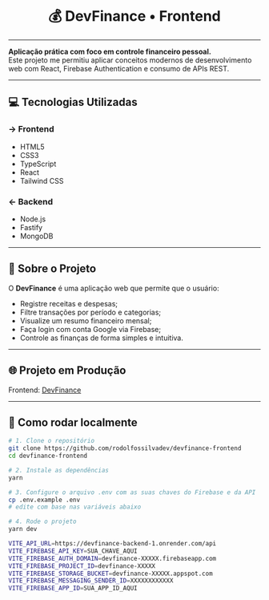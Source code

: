 
<div align="center">
  <h1>💰 DevFinance • Frontend
</h1> 
</div>

---

 **Aplicação prática com foco em controle financeiro pessoal.**  
Este projeto me permitiu aplicar conceitos modernos de desenvolvimento web com React, Firebase Authentication e consumo de APIs REST.

---

## 💻 Tecnologias Utilizadas

### → Frontend
- HTML5  
- CSS3  
- TypeScript  
- React  
- Tailwind CSS  

### ← Backend
- Node.js  
- Fastify  
- MongoDB  

---

## 🎯 Sobre o Projeto

O **DevFinance** é uma aplicação web que permite que o usuário:

- Registre receitas e despesas;
- Filtre transações por período e categorias;
- Visualize um resumo financeiro mensal;
- Faça login com conta Google via Firebase;
- Controle as finanças de forma simples e intuitiva.

---
## 🌐 Projeto em Produção
 Frontend:
<a href="https://devfinance-frontend.vercel.app/" target="_blank">DevFinance<a/>

---
## 🧪 Como rodar localmente

```bash
# 1. Clone o repositório
git clone https://github.com/rodolfossilvadev/devfinance-frontend
cd devfinance-frontend

# 2. Instale as dependências
yarn

# 3. Configure o arquivo .env com as suas chaves do Firebase e da API
cp .env.example .env
# edite com base nas variáveis abaixo

# 4. Rode o projeto
yarn dev

VITE_API_URL=https://devfinance-backend-1.onrender.com/api
VITE_FIREBASE_API_KEY=SUA_CHAVE_AQUI
VITE_FIREBASE_AUTH_DOMAIN=devfinance-XXXXX.firebaseapp.com
VITE_FIREBASE_PROJECT_ID=devfinance-XXXXX
VITE_FIREBASE_STORAGE_BUCKET=devfinance-XXXXX.appspot.com
VITE_FIREBASE_MESSAGING_SENDER_ID=XXXXXXXXXXXX
VITE_FIREBASE_APP_ID=SUA_APP_ID_AQUI

